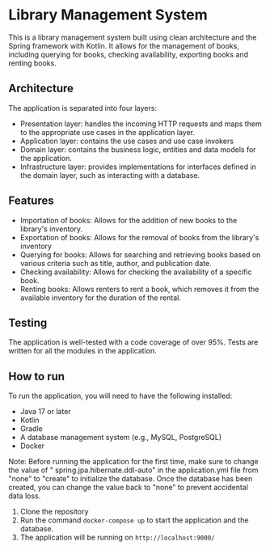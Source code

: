 # Library Management System

This is a library management system built using clean architecture and the Spring framework with Kotlin. It allows for
the management of books, including querying for books, checking availability, exporting books and renting books.

## Architecture

The application is separated into four layers:

- Presentation layer: handles the incoming HTTP requests and maps them to the appropriate use cases in the application
  layer.
- Application layer: contains the use cases and use case invokers
- Domain layer: contains the business logic, entities and data models for the application.
- Infrastructure layer: provides implementations for interfaces defined in the domain layer, such as interacting with a
  database.

## Features

- Importation of books: Allows for the addition of new books to the library's inventory.
- Exportation of books: Allows for the removal of books from the library's inventory
- Querying for books: Allows for searching and retrieving books based on various criteria such as title, author, and
  publication date.
- Checking availability: Allows for checking the availability of a specific book.
- Renting books: Allows renters to rent a book, which removes it from the available inventory for the duration of the
  rental.

## Testing

The application is well-tested with a code coverage of over 95%. Tests are written for all the modules in the
application.

## How to run

To run the application, you will need to have the following installed:

- Java 17 or later
- Kotlin
- Gradle
- A database management system (e.g., MySQL, PostgreSQL)
- Docker

Note: Before running the application for the first time, make sure to change the value of "
spring.jpa.hibernate.ddl-auto" in
the application.yml file from "none" to "create" to initialize the database. Once the database has been created, you
can
change the value back to "none" to prevent accidental data loss.

1. Clone the repository
2. Run the command `docker-compose up` to start the application and the database.
3. The application will be running on `http://localhost:9000/`